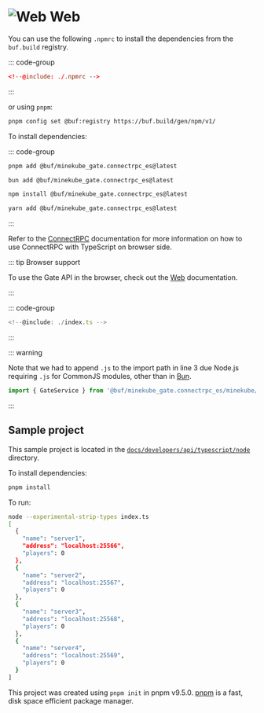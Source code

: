 # <img src="https://cdn.jsdelivr.net/gh/devicons/devicon/icons/chrome/chrome-original.svg" class="tech-icon" alt="Web" /> Web

You can use the following `.npmrc` to install the dependencies from the `buf.build` registry.

::: code-group

```toml [.npmrc]
<!--@include: ./.npmrc -->
```

:::

or using `pnpm`:

```bash
pnpm config set @buf:registry https://buf.build/gen/npm/v1/
```

To install dependencies:

::: code-group

```bash [pnpm]
pnpm add @buf/minekube_gate.connectrpc_es@latest
```

```bash [bun]
bun add @buf/minekube_gate.connectrpc_es@latest
```

```bash [npm]
npm install @buf/minekube_gate.connectrpc_es@latest
```

```bash [yarn]
yarn add @buf/minekube_gate.connectrpc_es@latest
```

:::

Refer to the [ConnectRPC](https://connectrpc.com/docs/web/using-clients) documentation for more information on how to use ConnectRPC with TypeScript on browser side.

::: tip Browser support

To use the Gate API in the browser, check out the [Web](/developers/api/typescript/web/) documentation.

:::

::: code-group

```ts [index.js]
<!--@include: ./index.ts -->
```

:::

::: warning

Note that we had to append `.js` to the import path in line 3 due Node.js requiring `.js` for CommonJS modules, other than in [Bun](/developers/api/typescript/bun/).

```ts
import { GateService } from '@buf/minekube_gate.connectrpc_es/minekube/gate/v1/gate_service_connect.js';
```

:::

## Sample project

This sample project is located in the [`docs/developers/api/typescript/node`](https://github.com/minekube/gate/tree/main/.web/docs/developers/api/typescript/node) directory.

To install dependencies:

```bash
pnpm install
```

To run:

```bash
node --experimental-strip-types index.ts
[
  {
    "name": "server1",
    "address": "localhost:25566",
    "players": 0
  },
  {
    "name": "server2",
    "address": "localhost:25567",
    "players": 0
  },
  {
    "name": "server3",
    "address": "localhost:25568",
    "players": 0
  },
  {
    "name": "server4",
    "address": "localhost:25569",
    "players": 0
  }
]
```

This project was created using `pnpm init` in pnpm v9.5.0. [pnpm](https://pnpm.io) is a fast, disk space efficient package manager.
